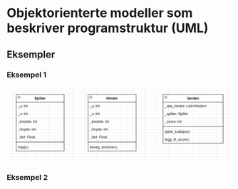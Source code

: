 # Objektorienterte modeller som beskriver programstruktur (UML)

## Eksempler

### Eksempel 1

![Bilde av UML-diagram](/umleksempel1.png)

### Eksempel 2

